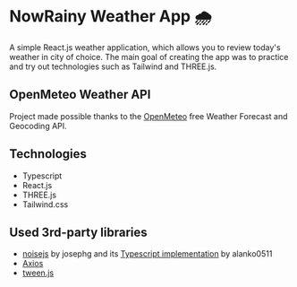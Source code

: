 ﻿# NowRainy Weather App 🌧️
A simple React.js weather application, which allows you to review today's weather in city of choice. The main goal of creating the app was to practice and try out technologies such as Tailwind and THREE.js.

## OpenMeteo Weather API
Project made possible thanks to the [OpenMeteo](https://open-meteo.com/) free Weather Forecast and Geocoding API.

## Technologies
 - Typescript
 - React.js
 - THREE.js
 - Tailwind.css

## Used 3rd-party libraries
- [noisejs](https://github.com/josephg/noisejs) by josephg and its [Typescript implementation](https://github.com/alanko0511/noisejs-typescript) by alanko0511
- [Axios](https://github.com/axios/axios)
- [tween.js](https://github.com/tweenjs/tween.js/)
